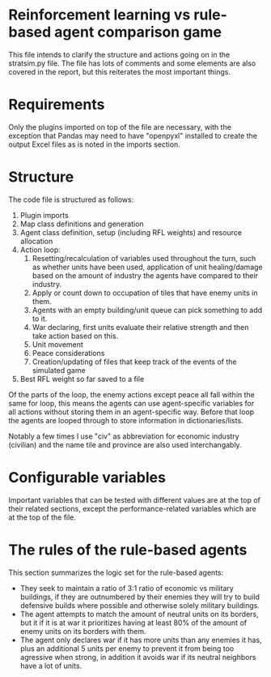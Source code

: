 # Reinforcement learning vs rule-based agent comparison game
This file intends to clarify the structure and actions going on in the stratsim.py file. The file has lots of comments and some elements are also covered in the report, but this reiterates the most important things.

# Requirements
Only the plugins imported on top of the file are necessary, with the exception that Pandas may need to have "openpyxl" installed to create the output Excel files as is noted in the imports section.

# Structure
The code file is structured as follows:
1. Plugin imports
2. Map class definitions and generation
3. Agent class definition, setup (including RFL weights) and resource allocation
4. Action loop:
	1. Resetting/recalculation of variables used throughout the turn, such as whether units have been used, application of unit healing/damage based on the amount of industry the agents have compared to their industry.
	2. Apply or count down to occupation of tiles that have enemy units in them.
	3. Agents with an empty building/unit queue can pick something to add to it.
	4. War declaring, first units evaluate their relative strength and then take action based on this.
	5. Unit movement
	6. Peace considerations
	7. Creation/updating of files that keep track of the events of the simulated game
5. Best RFL weight so far saved to a file

Of the parts of the loop, the enemy actions except peace all fall within the same for loop, this means the agents can use agent-specific variables for all actions without storing them in an agent-specific way. Before that loop the agents are looped through to store information in dictionaries/lists.

Notably a few times I use "civ" as abbreviation for economic industry (civilian) and the name tile and province are also used interchangably.

# Configurable variables
Important variables that can be tested with different values are at the top of their related sections, except the performance-related variables which are at the top of the file.

# The rules of the rule-based agents
This section summarizes the logic set for the rule-based agents:
- They seek to maintain a ratio of 3:1 ratio of economic vs military buildings, if they are outnumbered by their enemies they will try to build defensive builds where possible and otherwise solely military buildings.
- The agent attempts to match the amount of neutral units on its borders, but it if it is at war it prioritizes having at least 80% of the amount of enemy units on its borders with them.
- The agent only declares war if it has more units than any enemies it has, plus an additional 5 units per enemy to prevent it from being too agressive when strong, in addition it avoids war if its neutral neighbors have a lot of units.